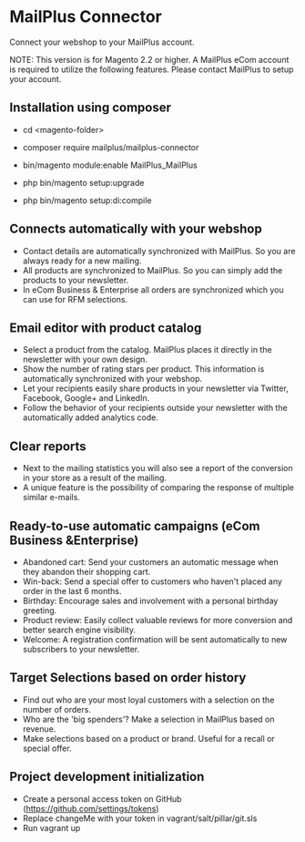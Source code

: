 # MailPlus Connector

Connect your webshop to your MailPlus account.

NOTE: This version is for Magento 2.2 or higher. A MailPlus eCom account is required to utilize the following features. 
Please contact MailPlus to setup your account.

## Installation using composer

- cd \<magento-folder\>

- composer require mailplus/mailplus-connector

- bin/magento module:enable MailPlus_MailPlus

- php bin/magento setup:upgrade

- php bin/magento setup:di:compile



## Connects automatically with your webshop

- Contact details are automatically synchronized with MailPlus. So you are always ready for a new mailing.
- All products are synchronized to MailPlus. So you can simply add the products to your newsletter.
- In eCom Business & Enterprise all orders are synchronized which you can use for RFM selections.

## Email editor with product catalog

- Select a product from the catalog. MailPlus places it directly in the newsletter with your own design.
- Show the number of rating stars per product. This information is automatically synchronized with your webshop. 
- Let your recipients easily share products in your newsletter via Twitter, Facebook, Google+ and LinkedIn.
- Follow the behavior of your recipients outside your newsletter with the automatically added analytics code.

## Clear reports

- Next to the mailing statistics you will also see a report of the conversion in your store as a result of the mailing. 
- A unique feature is the possibility of comparing the response of multiple similar e-mails.

## Ready-to-use automatic campaigns (eCom Business &Enterprise)

- Abandoned cart: Send your customers an automatic message when they abandon their shopping cart.
- Win-back: Send a special offer to customers who haven't placed any order in the last 6 months.
- Birthday: Encourage sales and involvement with a personal birthday greeting.
- Product review: Easily collect valuable reviews for more conversion and better search engine visibility.
- Welcome: A registration confirmation will be sent automatically to new subscribers to your newsletter.

## Target Selections based on order history

- Find out who are your most loyal customers with a selection on the number of orders. 
- Who are the 'big spenders'? Make a selection in MailPlus based on revenue. 
- Make selections based on a product or brand. Useful for a recall or special offer.

## Project development initialization

- Create a personal access token on GitHub (https://github.com/settings/tokens)
- Replace changeMe with your token in vagrant/salt/pillar/git.sls
- Run vagrant up

